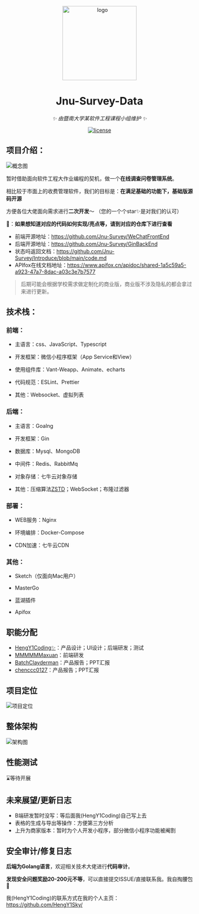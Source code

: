 <p align="center">
  <a href="https://github.com/Jnu-Survey">
    <img src="https://raw.githubusercontent.com/Jnu-Survey/Introduce/main/assets/logo.png" width="200" height="200" alt="logo">
  </a>
</p>
<div align="center">

# Jnu-Survey-Data

_✨ 由暨南大学某软件工程课程小组维护 ✨_  

</div>

<p align="center">
  <a href="https://github.com/HengY1Sky/JNU-ToolsBox">
    <img src="https://img.shields.io/badge/Version-0.0.1-orange" alt="license">
  </a>
</p>

##  项目介绍：

![概念图](https://raw.githubusercontent.com/Jnu-Survey/Introduce/main/assets/poster.png)

暂时借助面向软件工程大作业编程的契机，做一个**在线调查问卷管理系统**。

相比较于市面上的收费管理软件，我们的目标是：**在满足基础的功能下，基础版源码开源**

方便各位大佬面向需求进行**二次开发**～ （您的一个个star✨是对我们的认可）

🔭：**如果想知道对应的代码如何实现/亮点等，请到对应的仓库下进行查看**

- 前端开源地址：https://github.com/Jnu-Survey/WeChatFrontEnd
- 后端开源地址：https://github.com/Jnu-Survey/GinBackEnd
- 状态吗返回文档：https://github.com/Jnu-Survey/Introduce/blob/main/code.md
- APIfox在线文档地址：https://www.apifox.cn/apidoc/shared-1a5c59a5-a923-47a7-8dac-a03c3e7b7577

> 后期可能会根据学校需求做定制化的商业版，商业版不涉及隐私的都会拿过来进行更新。

##  技术栈：

###  前端：

- 主语言：css、JavaScript、Typescript

- 开发框架：微信小程序框架（App Service和View）

- 使用组件库：Vant-Weapp、Animate、echarts

- 代码规范：ESLint、Prettier

- 其他：Websocket、虚拟列表

###  后端：

- 主语言：Goalng

- 开发框架：Gin

- 数据库：Mysql、MongoDB

- 中间件：Redis、RabbitMq

- 对象存储：七牛云对象存储

- 其他：压缩算法[ZSTD](https://github.com/klauspost/compress/tree/master/zstd)；WebSocket；布隆过滤器

###  部署：

- WEB服务：Nginx

- 环境编排：Docker-Compose

- CDN加速：七牛云CDN

###  其他：

- Sketch（仅面向Mac用户）

- MasterGo

- 蓝湖插件

- Apifox

## 职能分配

- [HengY1Coding✨](https://github.com/orgs/Jnu-Survey/people/HengY1Sky)：产品设计；UI设计；后端研发；测试
- [MMMMMMaxuan](https://github.com/orgs/Jnu-Survey/people/MMMMMMaxuan)：前端研发
- [BatchClayderman](https://github.com/orgs/Jnu-Survey/people/BatchClayderman)：产品报告；PPT汇报
- [chenccc0127](https://github.com/orgs/Jnu-Survey/people/chenccc0127)：产品报告；PPT汇报

##  项目定位

![项目定位](https://raw.githubusercontent.com/Jnu-Survey/Introduce/main/assets/location.png)

##  整体架构

![架构图](https://raw.githubusercontent.com/Jnu-Survey/Introduce/main/assets/framework.png)

##  性能测试

⌛️等待开展

##  未来展望/更新日志

- B端研发暂时没写：等后面我(HengY1Coding)自己写上去
- 表格的生成与导出等操作：方便第三方分析
- 上升为商家版本：暂时为个人开发小程序，部分微信小程序功能被阉割

##  安全审计/修复日志

**后端为Golang语言**，欢迎相关技术大佬进行**代码审计**。

**发现安全问题奖励20-200元不等**，可以直接提交ISSUE/直接联系我。我自掏腰包🐶

我(HengY1Coding)的联系方式在我的个人主页：https://github.com/HengY1Sky/
